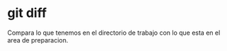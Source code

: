 # git diff
Compara lo que tenemos en el directorio de trabajo con lo que esta en el area de preparacion.